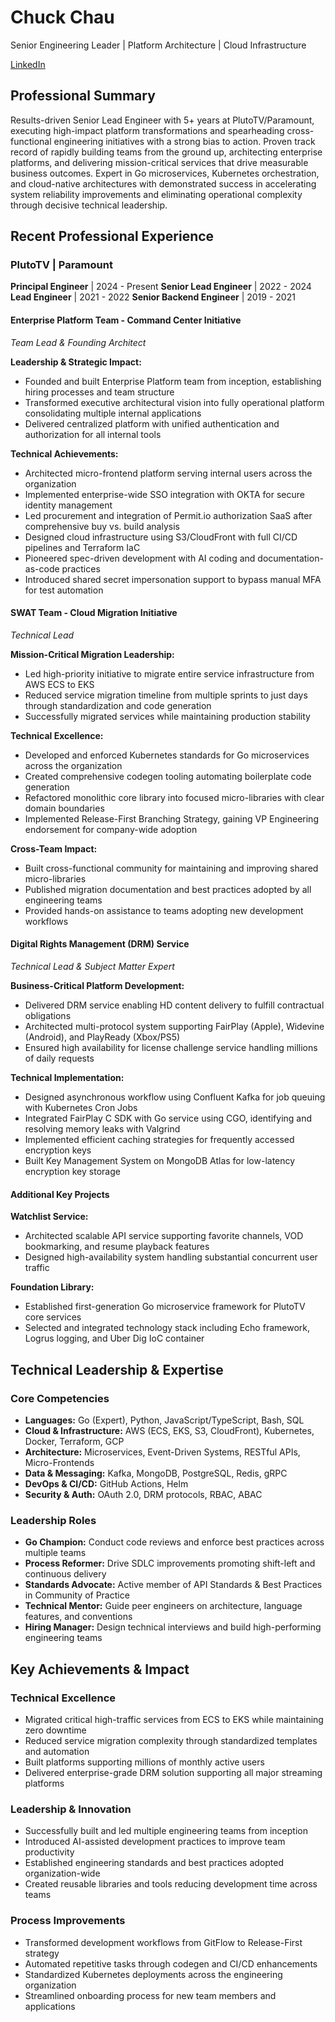 # Chuck Chau
Senior Engineering Leader | Platform Architecture | Cloud Infrastructure

[LinkedIn](https://www.linkedin.com/in/cchau2/)

## Professional Summary
Results-driven Senior Lead Engineer with 5+ years at PlutoTV/Paramount, executing high-impact platform transformations and spearheading cross-functional engineering initiatives with a strong bias to action. Proven track record of rapidly building teams from the ground up, architecting enterprise platforms, and delivering mission-critical services that drive measurable business outcomes. Expert in Go microservices, Kubernetes orchestration, and cloud-native architectures with demonstrated success in accelerating system reliability improvements and eliminating operational complexity through decisive technical leadership.

## Recent Professional Experience

### PlutoTV | Paramount
**Principal Engineer** | 2024 - Present
**Senior Lead Engineer** | 2022 - 2024
**Lead Engineer** | 2021 - 2022
**Senior Backend Engineer** | 2019 - 2021

#### Enterprise Platform Team - Command Center Initiative
*Team Lead & Founding Architect*

**Leadership & Strategic Impact:**
- Founded and built Enterprise Platform team from inception, establishing hiring processes and team structure
- Transformed executive architectural vision into fully operational platform consolidating multiple internal applications
- Delivered centralized platform with unified authentication and authorization for all internal tools

**Technical Achievements:**
- Architected micro-frontend platform serving internal users across the organization
- Implemented enterprise-wide SSO integration with OKTA for secure identity management
- Led procurement and integration of Permit.io authorization SaaS after comprehensive buy vs. build analysis
- Designed cloud infrastructure using S3/CloudFront with full CI/CD pipelines and Terraform IaC
- Pioneered spec-driven development with AI coding and documentation-as-code practices
- Introduced shared secret impersonation support to bypass manual MFA for test automation

#### SWAT Team - Cloud Migration Initiative
*Technical Lead*

**Mission-Critical Migration Leadership:**
- Led high-priority initiative to migrate entire service infrastructure from AWS ECS to EKS
- Reduced service migration timeline from multiple sprints to just days through standardization and code generation
- Successfully migrated services while maintaining production stability

**Technical Excellence:**
- Developed and enforced Kubernetes standards for Go microservices across the organization
- Created comprehensive codegen tooling automating boilerplate code generation
- Refactored monolithic core library into focused micro-libraries with clear domain boundaries
- Implemented Release-First Branching Strategy, gaining VP Engineering endorsement for company-wide adoption

**Cross-Team Impact:**
- Built cross-functional community for maintaining and improving shared micro-libraries
- Published migration documentation and best practices adopted by all engineering teams
- Provided hands-on assistance to teams adopting new development workflows

#### Digital Rights Management (DRM) Service
*Technical Lead & Subject Matter Expert*

**Business-Critical Platform Development:**
- Delivered DRM service enabling HD content delivery to fulfill contractual obligations
- Architected multi-protocol system supporting FairPlay (Apple), Widevine (Android), and PlayReady (Xbox/PS5)
- Ensured high availability for license challenge service handling millions of daily requests

**Technical Implementation:**
- Designed asynchronous workflow using Confluent Kafka for job queuing with Kubernetes Cron Jobs
- Integrated FairPlay C SDK with Go service using CGO, identifying and resolving memory leaks with Valgrind
- Implemented efficient caching strategies for frequently accessed encryption keys
- Built Key Management System on MongoDB Atlas for low-latency encryption key storage

#### Additional Key Projects

**Watchlist Service:**
- Architected scalable API service supporting favorite channels, VOD bookmarking, and resume playback features
- Designed high-availability system handling substantial concurrent user traffic

**Foundation Library:**
- Established first-generation Go microservice framework for PlutoTV core services
- Selected and integrated technology stack including Echo framework, Logrus logging, and Uber Dig IoC container

## Technical Leadership & Expertise

### Core Competencies
- **Languages:** Go (Expert), Python, JavaScript/TypeScript, Bash, SQL
- **Cloud & Infrastructure:** AWS (ECS, EKS, S3, CloudFront), Kubernetes, Docker, Terraform, GCP
- **Architecture:** Microservices, Event-Driven Systems, RESTful APIs, Micro-Frontends
- **Data & Messaging:** Kafka, MongoDB, PostgreSQL, Redis, gRPC
- **DevOps & CI/CD:** GitHub Actions, Helm
- **Security & Auth:** OAuth 2.0, DRM protocols, RBAC, ABAC

### Leadership Roles
- **Go Champion:** Conduct code reviews and enforce best practices across multiple teams
- **Process Reformer:** Drive SDLC improvements promoting shift-left and continuous delivery
- **Standards Advocate:** Active member of API Standards & Best Practices in Community of Practice
- **Technical Mentor:** Guide peer engineers on architecture, language features, and conventions
- **Hiring Manager:** Design technical interviews and build high-performing engineering teams

## Key Achievements & Impact

### Technical Excellence
- Migrated critical high-traffic services from ECS to EKS while maintaining zero downtime
- Reduced service migration complexity through standardized templates and automation
- Built platforms supporting millions of monthly active users
- Delivered enterprise-grade DRM solution supporting all major streaming platforms

### Leadership & Innovation
- Successfully built and led multiple engineering teams from inception
- Introduced AI-assisted development practices to improve team productivity
- Established engineering standards and best practices adopted organization-wide
- Created reusable libraries and tools reducing development time across teams

### Process Improvements
- Transformed development workflows from GitFlow to Release-First strategy
- Automated repetitive tasks through codegen and CI/CD enhancements
- Standardized Kubernetes deployments across the engineering organization
- Streamlined onboarding process for new team members and applications